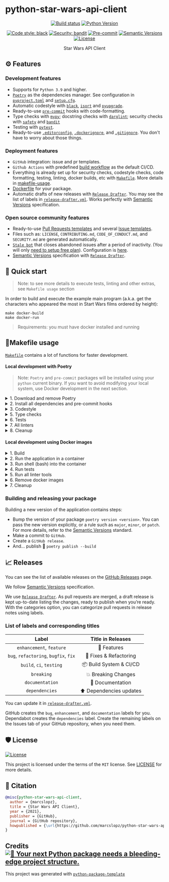 # python-star-wars-api-client

<div align="center">

[![Build status](https://github.com/marcslopz/python-star-wars-api-client/workflows/build/badge.svg?branch=master&event=push)](https://github.com/marcslopz/python-star-wars-api-client/actions?query=workflow%3Abuild)
[![Python Version](https://img.shields.io/pypi/pyversions/python-star-wars-api-client.svg)](https://pypi.org/project/python-star-wars-api-client/)

[![Code style: black](https://img.shields.io/badge/code%20style-black-000000.svg)](https://github.com/psf/black)
[![Security: bandit](https://img.shields.io/badge/security-bandit-green.svg)](https://github.com/PyCQA/bandit)
[![Pre-commit](https://img.shields.io/badge/pre--commit-enabled-brightgreen?logo=pre-commit&logoColor=white)](https://github.com/marcslopz/python-star-wars-api-client/blob/master/.pre-commit-config.yaml)
[![Semantic Versions](https://img.shields.io/badge/%20%20%F0%9F%93%A6%F0%9F%9A%80-semantic--versions-e10079.svg)](https://github.com/marcslopz/python-star-wars-api-client/releases)
[![License](https://img.shields.io/github/license/marcslopz/python-star-wars-api-client)](https://github.com/marcslopz/python-star-wars-api-client/blob/master/LICENSE)

Star Wars API Client

</div>

## ⚙ Features

### Development features

- Supports for `Python 3.9` and higher.
- [`Poetry`](https://python-poetry.org/) as the dependencies manager. See configuration in [`pyproject.toml`](https://github.com/marcslopz/python-star-wars-api-client/blob/master/pyproject.toml) and [`setup.cfg`](https://github.com/marcslopz/python-star-wars-api-client/blob/master/setup.cfg).
- Automatic codestyle with [`black`](https://github.com/psf/black), [`isort`](https://github.com/timothycrosley/isort) and [`pyupgrade`](https://github.com/asottile/pyupgrade).
- Ready-to-use [`pre-commit`](https://pre-commit.com/) hooks with code-formatting.
- Type checks with [`mypy`](https://mypy.readthedocs.io); docstring checks with [`darglint`](https://github.com/terrencepreilly/darglint); security checks with [`safety`](https://github.com/pyupio/safety) and [`bandit`](https://github.com/PyCQA/bandit)
- Testing with [`pytest`](https://docs.pytest.org/en/latest/).
- Ready-to-use [`.editorconfig`](https://github.com/marcslopz/python-star-wars-api-client/blob/master/.editorconfig), [`.dockerignore`](https://github.com/marcslopz/python-star-wars-api-client/blob/master/.dockerignore), and [`.gitignore`](https://github.com/marcslopz/python-star-wars-api-client/blob/master/.gitignore). You don't have to worry about those things.

### Deployment features

- `GitHub` integration: issue and pr templates.
- `Github Actions` with predefined [build workflow](https://github.com/marcslopz/python-star-wars-api-client/blob/master/.github/workflows/build.yml) as the default CI/CD.
- Everything is already set up for security checks, codestyle checks, code formatting, testing, linting, docker builds, etc with [`Makefile`](https://github.com/marcslopz/python-star-wars-api-client/blob/master/Makefile#L89). More details in [makefile-usage](#makefile-usage).
- [Dockerfile](https://github.com/marcslopz/python-star-wars-api-client/blob/master/docker/Dockerfile) for your package.
- Automatic drafts of new releases with [`Release Drafter`](https://github.com/marketplace/actions/release-drafter). You may see the list of labels in [`release-drafter.yml`](https://github.com/marcslopz/python-star-wars-api-client/blob/master/.github/release-drafter.yml). Works perfectly with [Semantic Versions](https://semver.org/) specification.

### Open source community features

- Ready-to-use [Pull Requests templates](https://github.com/marcslopz/python-star-wars-api-client/blob/master/.github/PULL_REQUEST_TEMPLATE.md) and several [Issue templates](https://github.com/marcslopz/python-star-wars-api-client/tree/master/.github/ISSUE_TEMPLATE).
- Files such as: `LICENSE`, `CONTRIBUTING.md`, `CODE_OF_CONDUCT.md`, and `SECURITY.md` are generated automatically.
- [`Stale bot`](https://github.com/apps/stale) that closes abandoned issues after a period of inactivity. (You will only [need to setup free plan](https://github.com/marketplace/stale)). Configuration is [here](https://github.com/marcslopz/python-star-wars-api-client/blob/master/.github/.stale.yml).
- [Semantic Versions](https://semver.org/) specification with [`Release Drafter`](https://github.com/marketplace/actions/release-drafter).


## 🚀 Quick start

> Note: to see more details to execute tests, linting and other extras, see `Makefile usage` section

In order to build and execute the example main program (a.k.a. get the characters who appeared the most in Start Wars 
films ordered by height):

```
make docker-build
make docker-run
```

> Requirements: you must have docker installed and running
> 
## 🖖Makefile usage

[`Makefile`](https://github.com/marcslopz/python-star-wars-api-client/blob/master/Makefile) contains a lot of functions for faster development.

#### Local development with Poetry
> Note: `Poetry` and `pre-commit` packages will be installed using your `python` current binary. If you want to
avoid modifying your local system, use Docker development in the next section.
<details>
<summary>1. Download and remove Poetry</summary>
<p>

To download and install Poetry run:

```bash
make poetry-download
```

To uninstall

```bash
make poetry-remove
```

</p>
</details>

<details>
<summary>2. Install all dependencies and pre-commit hooks</summary>
<p>

Install requirements:

```bash
make install
```

Pre-commit hooks coulb be installed after `git init` via

```bash
make pre-commit-install
```

</p>
</details>

<details>
<summary>3. Codestyle</summary>
<p>

Automatic formatting uses `pyupgrade`, `isort` and `black`.

```bash
make codestyle

# or use synonym
make formatting
```

Codestyle checks only, without rewriting files:

```bash
make check-codestyle
```

> Note: `check-codestyle` uses `isort`, `black` and `darglint` library

<details>
<summary>4. Code security</summary>
<p>

```bash
make check-safety
```

This command launches `Poetry` integrity checks as well as identifies security issues with `Safety` and `Bandit`.

```bash
make check-safety
```

</p>
</details>

</p>
</details>

<details>
<summary>5. Type checks</summary>
<p>

Run `mypy` static type checker

```bash
make mypy
```

</p>
</details>

<details>
<summary>6. Tests</summary>
<p>

Run `pytest`

```bash
make test
```

</p>
</details>

<details>
<summary>7. All linters</summary>
<p>

Of course there is a command to ~~rule~~ run all linters in one:

```bash
make lint
```

the same as:

```bash
make test && make check-codestyle && make mypy && make check-safety
```

</p>
</details>

<details>
<summary>8. Cleanup</summary>
<p>
Delete pycache files

```bash
make pycache-remove
```

Remove package build

```bash
make build-remove
```

Or to remove pycache, build and docker image run:

```bash
make clean-all
```

</p>
</details>

#### Local development using Docker images

<details>
<summary>1. Build</summary>
<p>

Build dev image (with dev dependencies)
```bash
make docker-build
```

which is equivalent to:

```bash
make docker-build VERSION=latest
```
</p>
</details>

<details>
<summary>2. Run the application in a container</summary>
<p>

```bash
make docker-run
```

</p>
</details>

<details>
<summary>3. Run shell (bash) into the container</summary>

> Note: You will be able to run all make targets inside the container from the previous section

<p>

```bash
make docker-run-bash
```
</p>
</details>

<details>
<summary>4. Run tests</summary>
<p>

```bash
make docker-run-test
```
</p>
</details>

<details>
<summary>5. Run all linter tools</summary>
<p>

```bash
make docker-run-lint
```
</p>
</details>

<details>
<summary>6. Remove docker images </summary>
<p>
Remove docker image with

```bash
make docker-remove
```

More information [about docker](https://github.com/marcslopz/python-star-wars-api-client/tree/master/docker).

</p>
</details>

<details>
<summary>7. Cleanup</summary>
<p>
Delete pycache files

```bash
make pycache-remove
```

Remove package build

```bash
make build-remove
```

Or to remove pycache, build and docker image run:

```bash
make clean-all
```

</p>
</details>

### Building and releasing your package

Building a new version of the application contains steps:

- Bump the version of your package `poetry version <version>`. You can pass the new version explicitly, or a rule such as `major`, `minor`, or `patch`. For more details, refer to the [Semantic Versions](https://semver.org/) standard.
- Make a commit to `GitHub`.
- Create a `GitHub release`.
- And... publish 🙂 `poetry publish --build`


## 📈 Releases

You can see the list of available releases on the [GitHub Releases](https://github.com/marcslopz/python-star-wars-api-client/releases) page.

We follow [Semantic Versions](https://semver.org/) specification.

We use [`Release Drafter`](https://github.com/marketplace/actions/release-drafter). As pull requests are merged, a draft release is kept up-to-date listing the changes, ready to publish when you’re ready. With the categories option, you can categorize pull requests in release notes using labels.

### List of labels and corresponding titles

|               **Label**               |  **Title in Releases**  |
| :-----------------------------------: | :---------------------: |
|       `enhancement`, `feature`        |       🚀 Features       |
| `bug`, `refactoring`, `bugfix`, `fix` | 🔧 Fixes & Refactoring  |
|       `build`, `ci`, `testing`        | 📦 Build System & CI/CD |
|              `breaking`               |   💥 Breaking Changes   |
|            `documentation`            |    📝 Documentation     |
|            `dependencies`             | ⬆️ Dependencies updates |

You can update it in [`release-drafter.yml`](https://github.com/marcslopz/python-star-wars-api-client/blob/master/.github/release-drafter.yml).

GitHub creates the `bug`, `enhancement`, and `documentation` labels for you. Dependabot creates the `dependencies` label. Create the remaining labels on the Issues tab of your GitHub repository, when you need them.

## 🛡 License

[![License](https://img.shields.io/github/license/marcslopz/python-star-wars-api-client)](https://github.com/marcslopz/python-star-wars-api-client/blob/master/LICENSE)

This project is licensed under the terms of the `MIT` license. See [LICENSE](https://github.com/marcslopz/python-star-wars-api-client/blob/master/LICENSE) for more details.

## 📃 Citation

```bibtex
@misc{python-star-wars-api-client,
  author = {marcslopz},
  title = {Star Wars API Client},
  year = {2021},
  publisher = {GitHub},
  journal = {GitHub repository},
  howpublished = {\url{https://github.com/marcslopz/python-star-wars-api-client}}
}
```

## Credits [![🚀 Your next Python package needs a bleeding-edge project structure.](https://img.shields.io/badge/python--package--template-%F0%9F%9A%80-brightgreen)](https://github.com/TezRomacH/python-package-template)

This project was generated with [`python-package-template`](https://github.com/TezRomacH/python-package-template)
